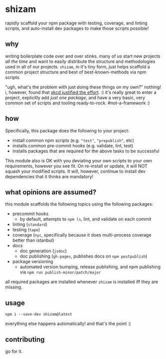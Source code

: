 # shizam

rapidly scaffold your npm package with testing, coverage, and linting scripts, and auto-install dev packages to make those scripts possible!

## why

writing boilerplate code over and over stinks.  many of us start new projects _all the time_ and want to easily distribute the structure and methodologies used in all of our projects.  `shizam`, in it's tiny form, just helps scaffold a common project structure and best of best-known-methods via npm scripts.

"ugh, what's the problem with just doing these things on my own?"  nothing!  i, however, found that [xkcd justified the effort](http://imgs.xkcd.com/comics/is_it_worth_the_time.png). :)  it's really great to enter a project, explicitly add _just one package_, and have a very basic, very common set of scripts and tooling ready-to-rock. #not-a-framework :)

## how

Specifically, this package does the following to your project:
  - install common npm scripts (e.g. `"test"`, `"prepublish"`, etc)
  - installs common pre-commit hooks (e.g. validate, lint, test)
  - installs packages that are required for the above tasks to be successful

This module also is OK with you deviating your own scripts to your own requirements, however you see fit.  On re-install or update, it will NOT squash your modified scripts.  It will, however, continue to install dev dependencies that it thinks are mandatory!

## what opinions are assumed?

this module scaffolds the following topics using the following packages:

- precommit hooks
  - by default, attempts to `npm ls`, lint, and validate on each commit
- linting (`standard`)
- testing (`tape`)
- coverage (`nyc`, specifically because it does multi-process coverage better than istanbul)
- docs
  - doc generation (`jsdoc`)
  - doc publishing (`gh-pages`, publishes docs on `npm postpublish`)
- package versioning
  - automated version bumping, release publishing, and npm publishing via `npm run publish-minor/patch/major`

all required packages are installed whenever `shizam` is installed iff they are missing.

## usage

`npm i --save-dev shizam@latest`

everything else happens automatically!  and that's the point :)

## contributing

go for it.
